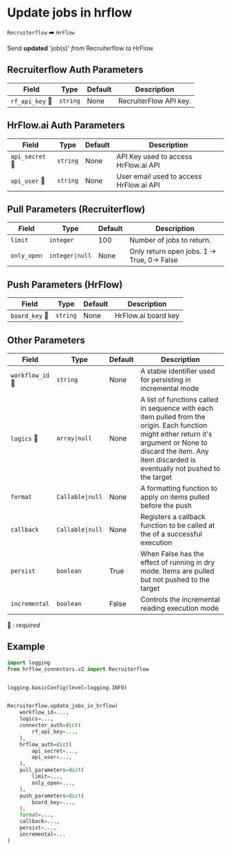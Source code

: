 # Update jobs in hrflow
`Recruiterflow` :arrow_right: `HrFlow`

Send **updated** 'job(s)' _from_ Recruiterflow _to_ HrFlow



## Recruiterflow Auth Parameters

| Field | Type | Default | Description |
| ----- | ---- | ------- | ----------- |
| `rf_api_key` :red_circle: | `string` | None | RecruiterFlow API key. |

## HrFlow.ai Auth Parameters

| Field | Type | Default | Description |
| ----- | ---- | ------- | ----------- |
| `api_secret` :red_circle: | `string` | None | API Key used to access HrFlow.ai API |
| `api_user` :red_circle: | `string` | None | User email used to access HrFlow.ai API |

## Pull Parameters (Recruiterflow)

| Field | Type | Default | Description |
| ----- | ---- | ------- | ----------- |
| `limit`  | `integer` | 100 | Number of jobs to return. |
| `only_open`  | `integer\|null` | None | Only return open jobs. 1 -> True, 0-> False |

## Push Parameters (HrFlow)

| Field | Type | Default | Description |
| ----- | ---- | ------- | ----------- |
| `board_key` :red_circle: | `string` | None | HrFlow.ai board key |

## Other Parameters

| Field | Type | Default | Description |
| ----- | ---- | ------- | ----------- |
| `workflow_id` :red_circle: | `string` | None | A stable identifier used for persisting in incremental mode |
| `logics` :red_circle: | `array\|null` | None | A list of functions called in sequence with each item pulled from the origin. Each function might either return it's argument or None to discard the item. Any item discarded is eventually not pushed to the target |
| `format`  | `Callable\|null` | None | A formatting function to apply on items pulled before the push |
| `callback`  | `Callable\|null` | None | Registers a callback function to be called at the of a successful execution |
| `persist`  | `boolean` | True | When False has the effect of running in dry mode. Items are pulled but not pushed to the target |
| `incremental`  | `boolean` | False | Controls the incremental reading execution mode |

:red_circle: : *required*

## Example

```python
import logging
from hrflow_connectors.v2 import Recruiterflow


logging.basicConfig(level=logging.INFO)


Recruiterflow.update_jobs_in_hrflow(
    workflow_id=...,
    logics=...,
    connector_auth=dict(
        rf_api_key=...,
    ),
    hrflow_auth=dict(
        api_secret=...,
        api_user=...,
    ),
    pull_parameters=dict(
        limit=...,
        only_open=...,
    ),
    push_parameters=dict(
        board_key=...,
    ),
    format=...,
    callback=...,
    persist=...,
    incremental=...
)
```